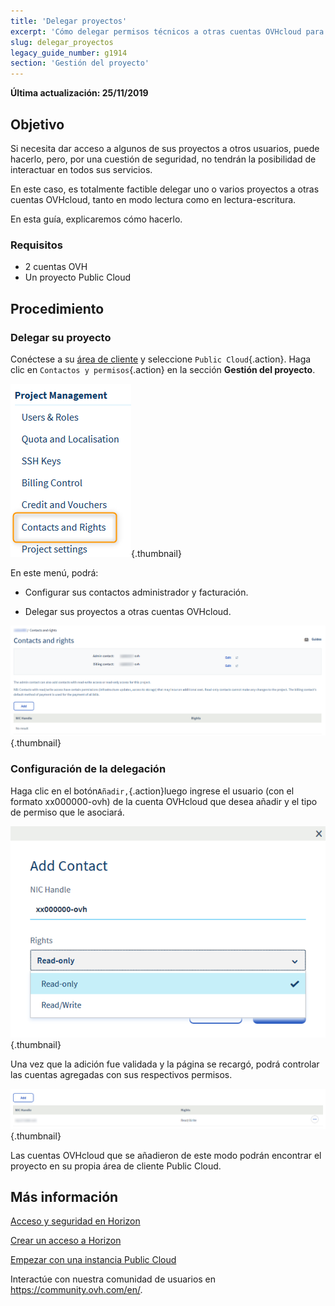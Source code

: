 ```yaml
---
title: 'Delegar proyectos'
excerpt: 'Cómo delegar permisos técnicos a otras cuentas OVHcloud para un proyecto Public Cloud'
slug: delegar_proyectos
legacy_guide_number: g1914
section: 'Gestión del proyecto'
---
```


**Última actualización: 25/11/2019**
 
## Objetivo

Si necesita dar acceso a algunos de sus proyectos a otros usuarios, puede hacerlo, pero, por una cuestión de seguridad, no tendrán la posibilidad de interactuar en todos sus servicios. 

En este caso, es totalmente factible delegar uno o varios proyectos a otras cuentas OVHcloud, tanto en modo lectura como en lectura-escritura.

En esta guía, explicaremos cómo hacerlo.


### Requisitos

- 2 cuentas OVH
- Un proyecto Public Cloud


## Procedimiento 

### Delegar su proyecto

Conéctese a su [área de cliente](https://www.ovhtelecom.fr/manager/) y seleccione `Public Cloud`{.action}. Haga clic en `Contactos y permisos`{.action} en la sección **Gestión del proyecto**.


![public-cloud-delegate-projects](images/pcidelegateprojects1.png){.thumbnail}

En este menú, podrá:

* Configurar sus contactos administrador y facturación.

* Delegar sus proyectos a otras cuentas OVHcloud.


![public-cloud-delegate-projects](images/pcidelegateprojects2.png){.thumbnail}

### Configuración de la delegación

Haga clic en el botón`Añadir,`{.action}luego ingrese el usuario (con el formato xx000000-ovh) de la cuenta OVHcloud que desea añadir y el tipo de permiso que le asociará.

![public-cloud-delegate-projects](images/pcidelegateprojects3.png){.thumbnail}

Una vez que la adición fue validada y la página se recargó, podrá controlar las cuentas agregadas con sus respectivos permisos.

![public-cloud-delegate-projects](images/pcidelegateprojects4.png){.thumbnail}

Las cuentas OVHcloud que se añadieron de este modo podrán encontrar el proyecto en su propia área de cliente Public Cloud.

## Más información

[Acceso y seguridad en Horizon](https://docs.ovh.com/es/public-cloud/acceso_y_seguridad_en_horizon//)

[Crear un acceso a Horizon](https://docs.ovh.com/es/public-cloud/crear_un_acceso_a_horizon/)

[Empezar con una instancia Public Cloud](https://docs.ovh.com/es/public-cloud/empezar-con-una-instancia-public-cloud/)

Interactúe con nuestra comunidad de usuarios en <https://community.ovh.com/en/>.